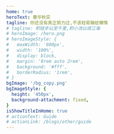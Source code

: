 ```yaml
---
home: true
heroText: 春华秋实
tagline: 你还没有真正努力过,不该轻易输给懒惰
# tagline: 积硅步以至千里,积小流以成江海
# heroImage: /hero.png
# heroImageStyle: {
#   maxWidth: '600px',
#   width: '100%',
#   display: block,
#   margin: '9rem auto 2rem',
#   background: '#fff',
#   borderRadius: '1rem',
# }
bgImage: '/bg_copy.png'
bgImageStyle: {
  height: '450px',
  background-attachment: fixed,
}
isShowTitleInHome: true
# actionText: Guide
# actionLink: /blogs/other/guide
---
```

